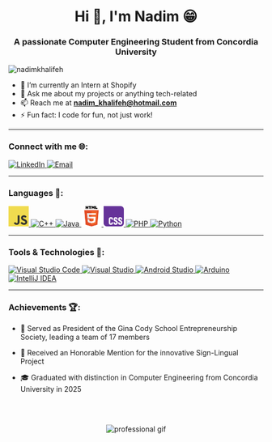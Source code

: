 <!--
**nadimkhalifeh/nadimkhalifeh** is a ✨ _special_ ✨ repository because its `README.md` (this file) appears on your GitHub profile.
-->

<!-- <img align="right" alt="Coding" width="400" src="https://github.com/nadimkhalifeh/nadimkhalifeh/blob/main/banner-2.png"> -->

<h1 align="center">Hi 👋, I'm Nadim 😁</h1>
<h3 align="center">A passionate Computer Engineering Student from Concordia University</h3>

<p align="left"> 
    <img src="https://komarev.com/ghpvc/?username=nadimkhalifeh&label=Profile%20views&color=0e75b6&style=flat" alt="nadimkhalifeh" /> 
</p>

- 🌱 I’m currently an Intern at Shopify
- 💬 Ask me about my projects or anything tech-related
- 📫 Reach me at **nadim_khalifeh@hotmail.com**
- ⚡ Fun fact: I code for fun, not just work!

---

<h3 align="left">Connect with me 🌐:</h3>
<p align="left">
    <a href="https://www.linkedin.com/in/nadimkhalifeh" target="_blank">
        <img src="https://skillicons.dev/icons?i=linkedin" alt="LinkedIn" width="40" height="40"/>
    </a>
    <a href="mailto:nadim_khalifeh@hotmail.com">
        <img src="https://skillicons.dev/icons?i=gmail" alt="Email" width="40" height="40"/>
    </a>
</p>

---

<h3 align="left">Languages 💬:</h3>
<p align="left">
    <a href="https://www.javascript.com/" target="_blank">
        <img src="https://raw.githubusercontent.com/github/explore/80688e429a7d4ef2fca1e82350fe8e3517d3494d/topics/javascript/javascript.png" alt="JavaScript" width="40" height="40"/>
    </a>
    <a href="https://www.cplusplus.com/" target="_blank">
        <img src="https://skillicons.dev/icons?i=cpp" alt="C++" width="40" height="40"/>
    </a>
    <a href="https://www.java.com/" target="_blank">
        <img src="https://skillicons.dev/icons?i=java" alt="Java" width="40" height="40"/>
    </a>
    <a href="https://developer.mozilla.org/en-US/docs/Web/HTML" target="_blank">
        <img src="https://raw.githubusercontent.com/github/explore/80688e429a7d4ef2fca1e82350fe8e3517d3494d/topics/html/html.png" alt="HTML" width="40" height="40"/>
    </a>
    <a href="https://developer.mozilla.org/en-US/docs/Web/CSS" target="_blank">
        <img src="https://raw.githubusercontent.com/github/explore/80688e429a7d4ef2fca1e82350fe8e3517d3494d/topics/css/css.png" alt="CSS" width="40" height="40"/>
    </a>
    <a href="https://www.php.net/" target="_blank">
        <img src="https://skillicons.dev/icons?i=php" alt="PHP" width="40" height="40"/>
    </a>
    <a href="https://www.python.org/" target="_blank">
        <img src="https://skillicons.dev/icons?i=python" alt="Python" width="40" height="40"/>
    </a>
</p>

---

<h3 align="left">Tools & Technologies 🔧:</h3>
<p align="left">
    <a href="https://code.visualstudio.com/" target="_blank">
        <img src="https://skillicons.dev/icons?i=vscode" alt="Visual Studio Code" width="40" height="40"/>
    </a>
    <a href="https://visualstudio.microsoft.com/" target="_blank">
        <img src="https://skillicons.dev/icons?i=visualstudio" alt="Visual Studio" width="40" height="40"/>
    </a>
    <a href="https://skillicons.dev/icons?i=androidstudio" target="_blank">
        <img src="https://skillicons.dev/icons?i=androidstudio" alt="Android Studio" width="40" height="40"/>
    </a>
    <a href="https://www.arduino.cc/" target="_blank">
        <img src="https://skillicons.dev/icons?i=arduino" alt="Arduino" width="40" height="40"/>
    </a>
    <a href="https://www.jetbrains.com/idea/" target="_blank">
        <img src="https://skillicons.dev/icons?i=idea" alt="IntelliJ IDEA" width="40" height="40"/>
    </a>
</p>

---


<h3 align="left">Achievements 🏆:</h3>

- 🚀 Served as President of the Gina Cody School Entrepreneurship Society, leading a team of 17 members
  
- 🏅 Received an Honorable Mention for the innovative Sign-Lingual Project
  
- 🎓 Graduated with distinction in Computer Engineering from Concordia University in 2025

<br> <br>

<p align="center">
  <img src="https://media.giphy.com/media/L8K62iTDkzGX6/giphy.gif" alt="professional gif" width="400" />
</p>

